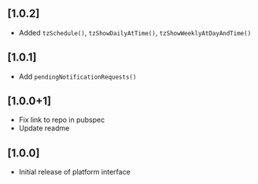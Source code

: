 ## [1.0.2]
* Added `tzSchedule()`, `tzShowDailyAtTime()`, `tzShowWeeklyAtDayAndTime()`

## [1.0.1]
* Add `pendingNotificationRequests()`

## [1.0.0+1]
* Fix link to repo in pubspec
* Update readme

## [1.0.0]

* Initial release of platform interface
